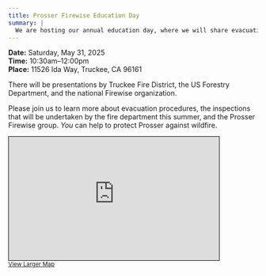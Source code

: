 ```yaml
---
title: Prosser Firewise Education Day
summary: |
  We are hosting our annual education day, where we will share evacuation and inspection information. Agents from local fire agencies will be there to answer qeustions.
---
```


**Date:** Saturday, May 31, 2025<br/>
**Time:** 10:30am–12:00pm<br/>
**Place:** 11526 Ida Way, Truckee, CA 96161<br/>

There will be presentations by Truckee Fire District, the US Forestry
Department, and the national Firewise organization.

Please join us to learn more about evacuation procedures, the inspections that will be undertaken by the fire department this summer, and the Prosser Firewise group.
*You* can help to protect Prosser against wildfire.

<iframe width="425" height="250" frameborder="0" scrolling="no" marginheight="0" marginwidth="0" src="https://www.openstreetmap.org/export/embed.html?bbox=-120.1639074138092%2C39.35932982333835%2C-120.16003162178266%2C39.36117551735806&amp;layer=mapnik&amp;marker=39.36025267644429%2C-120.16196951779591" style="border: 1px solid black"></iframe><br/><small><a href="https://www.openstreetmap.org/?mlat=39.36025&amp;mlon=-120.16197#map=19/39.36025/-120.16197&amp;layers=N">View Larger Map</a></small>
